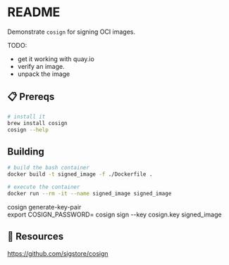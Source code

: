 # README

Demonstrate `cosign` for signing OCI images.  

TODO:  

* get it working with quay.io  
* verify an image.  
* unpack the image  

## 📋 Prereqs

```sh
# install it
brew install cosign
cosign --help 
```

## Building

```sh
# build the bash container
docker build -t signed_image -f ./Dockerfile .

# execute the container
docker run --rm -it --name signed_image signed_image
```


cosign generate-key-pair   
export COSIGN_PASSWORD=
cosign sign --key cosign.key signed_image


## 👀 Resources

https://github.com/sigstore/cosign
